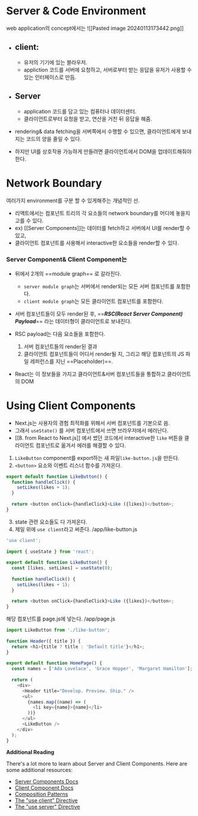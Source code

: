 # Server & Code Environment
web application의 concept에서는
![[Pasted image 20240113173442.png]]
- ## client:
	- 유저의 기기에 있는 블라우저.
	- appliction 코드를 서버에 요청하고, 서버로부터 받는 응답을 유저가 사용할 수 있는 인터페이스로 만듬.
- ## Server
	- application 코드를 담고 있는 컴퓨터나 데이터센터.
	- 클라이언트로부터 요청을 받고, 연산을 거친 뒤 응답을 해줌.

- rendering& data fetching을 서버쪽에서 수행할 수 있으면, 클라이언트에게 보내지는 코드의 양을 줄일 수 있다.
- 하지만 UI를 상호작용 가능하게 만들려면 클라이언트에서 DOM을 업데이트해줘야한다.

# Network Boundary
여러가지 environment를 구분 할 수 있게해주는 개념적인 선.
- 리액트에서는 컴포넌트 트리의 각 요소들의 network boundary를 어디에 놓을지 고를 수 있다.
- ex) [[Server Components]]는 데이터를 fetch하고 서버에서 UI를 render할 수 있고,
- 클라이언트 컴포넌트를 사용해서 interactive한 요소들을 render할 수 있다.
### Server Component& Client Component는
- 뒤에서 2개의 ==module graph== 로 갈라진다.
	- `server module graph`는 서버에서 render되는 모든 서버 컴포넌트를 포함한다.
	- `client module graph`는 모든 클라이언트 컴포넌트를 포함한다.
- 서버 컴포넌트들이 모두 render된 후, ==***RSC(React Server Component) Payload***== 라는 데이터형이 클라이언트로 보내진다.

- RSC payload는 다음 요소들을 포함한다.
	1. 서버 컴포넌트들의 render된 결과
	2. 클라이언트 컴포넌트들이 어디서 render될 지, 그리고 해당 컴포넌트의 JS 파일 레퍼런스를 지닌 ==Placeholder)==.

- React는 이 정보들을 가지고 클라이언트&서버 컴포넌트들을 통합하고 클라이언트의 DOM

# Using Client Components
- Next.js는 사용자의 경험 최적화를 위해서 서버 컴포넌트를 기본으로 씀.
- 그래서 `useState()` 를 서버 컴포넌트에서 쓰면 브라우저에서 에러난다.
- [[8. from React to Next.js]] 에서 썼던 코드에서 interactive한 `like` 버튼을 클라이언트 컴포넌트로 옮겨서 에러를 해결할 수 있다.

1. `LikeButton` component를 export하는 새 파일`like-button.js`을 만든다.
2.  `<button>` 요소와 이벤트 리스너 함수를 가져온다.
```javascript
export default function LikeButton() {
  function handleClick() {
    setLikes(likes + 1);
  }
 
  return <button onClick={handleClick}>Like ({likes})</button>;
}
```
3. state 관련 요소들도 다 가져온다.
4. 제일 위에 `use client`라고 써준다.
/app/like-button.js

```javascript
'use client';
 
import { useState } from 'react';
 
export default function LikeButton() {
  const [likes, setLikes] = useState(0);
 
  function handleClick() {
    setLikes(likes + 1);
  }
 
  return <button onClick={handleClick}>Like ({likes})</button>;
}
```
해당 컴포넌트를 page.js에 넣는다.
/app/page.js
```javascript
import LikeButton from './like-button';
 
function Header({ title }) {
  return <h1>{title ? title : 'Default title'}</h1>;
}
 
export default function HomePage() {
  const names = ['Ada Lovelace', 'Grace Hopper', 'Margaret Hamilton'];
 
  return (
    <div>
      <Header title="Develop. Preview. Ship." />
      <ul>
        {names.map((name) => (
          <li key={name}>{name}</li>
        ))}
      </ul>
      <LikeButton />
    </div>
  );
}
```



**Additional Reading**

There's a lot more to learn about Server and Client Components. Here are some additional resources:

- [Server Components Docs](https://nextjs.org/docs/app/building-your-application/rendering/server-components)
- [Client Component Docs](https://nextjs.org/docs/app/building-your-application/rendering/client-components)
- [Composition Patterns](https://nextjs.org/docs/app/building-your-application/rendering/composition-patterns)
- [The "use client" Directive](https://react.dev/reference/react/use-client%3E)
- [The "use server" Directive](https://react.dev/reference/react/use-server)